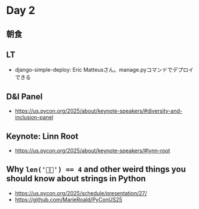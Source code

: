 # Day 2

## 朝食

## LT

* django-simple-deploy: Eric Matteusさん。manage.pyコマンドでデプロイできる

## D&I Panel

* https://us.pycon.org/2025/about/keynote-speakers/#diversity-and-inclusion-panel

## Keynote: Linn Root

* https://us.pycon.org/2025/about/keynote-speakers/#lynn-root

## Why `len('😶‍🌫️') == 4` and other weird things you should know about strings in Python 

* https://us.pycon.org/2025/schedule/presentation/27/
* https://github.com/MarieRoald/PyConUS25
